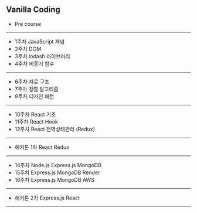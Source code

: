 ## Vanilla Coding

- Pre course
-------------- 
- 1주차 JavaScript 개념
- 2주차 DOM
- 3주차 lodash 라이브러리
- 4주차 비동기 함수
-------------- 
- 6주차 자료 구조
- 7주차 정렬 알고리즘
- 8주차 디자인 패턴
-------------- 
- 10주차 React 기초
- 11주차 React Hook
- 12주차 React 전역상태관리 (Redux)
-------------- 
- 해커톤 1차 React Redux
-------------- 
- 14주차 Node.js Express.js MongoDB
- 15주차 Express.js MongoDB Render
- 16주차 Express.js MongoDB AWS
-------------- 
- 해커톤 2차 Express.js React
-------------- 
